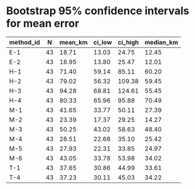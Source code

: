 # Bootstrap 95% confidence intervals for mean error

| method_id | N | mean_km | ci_low | ci_high | median_km |
|-----------|---|---------|--------|---------|-----------|
| E-1 | 43 | 18.71 | 13.03 | 24.75 | 12.45 |
| E-2 | 43 | 18.95 | 13.80 | 25.47 | 12.01 |
| H-1 | 43 | 71.40 | 59.14 | 85.11 | 60.20 |
| H-2 | 43 | 79.02 | 56.32 | 109.38 | 59.45 |
| H-3 | 43 | 94.28 | 68.81 | 124.61 | 55.45 |
| H-4 | 43 | 80.33 | 65.96 | 95.88 | 70.49 |
| M-1 | 43 | 41.65 | 33.77 | 50.11 | 27.39 |
| M-2 | 43 | 23.39 | 17.37 | 29.25 | 14.27 |
| M-3 | 43 | 50.25 | 43.02 | 58.63 | 48.40 |
| M-4 | 43 | 28.51 | 22.68 | 35.10 | 25.42 |
| M-5 | 43 | 27.93 | 22.31 | 33.85 | 24.97 |
| M-6 | 43 | 43.05 | 33.78 | 53.98 | 34.02 |
| T-1 | 43 | 37.65 | 30.86 | 44.99 | 33.61 |
| T-4 | 43 | 37.23 | 30.11 | 45.03 | 34.22 |
